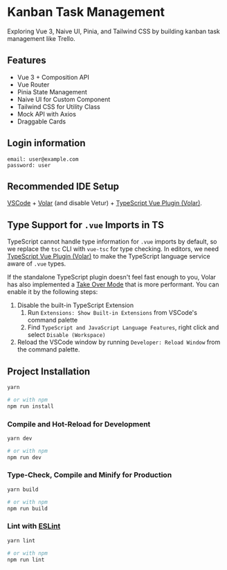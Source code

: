 # Kanban Task Management

Exploring Vue 3, Naive UI, Pinia, and Tailwind CSS by building kanban task management like Trello.

## Features
- Vue 3 + Composition API
- Vue Router
- Pinia State Management
- Naive UI for Custom Component
- Tailwind CSS for Utility Class
- Mock API with Axios
- Draggable Cards

## Login information
```
email: user@example.com
password: user
```
## Recommended IDE Setup

[VSCode](https://code.visualstudio.com/) + [Volar](https://marketplace.visualstudio.com/items?itemName=Vue.volar) (and disable Vetur) + [TypeScript Vue Plugin (Volar)](https://marketplace.visualstudio.com/items?itemName=Vue.vscode-typescript-vue-plugin).

## Type Support for `.vue` Imports in TS

TypeScript cannot handle type information for `.vue` imports by default, so we replace the `tsc` CLI with `vue-tsc` for type checking. In editors, we need [TypeScript Vue Plugin (Volar)](https://marketplace.visualstudio.com/items?itemName=Vue.vscode-typescript-vue-plugin) to make the TypeScript language service aware of `.vue` types.

If the standalone TypeScript plugin doesn't feel fast enough to you, Volar has also implemented a [Take Over Mode](https://github.com/johnsoncodehk/volar/discussions/471#discussioncomment-1361669) that is more performant. You can enable it by the following steps:

1. Disable the built-in TypeScript Extension
    1) Run `Extensions: Show Built-in Extensions` from VSCode's command palette
    2) Find `TypeScript and JavaScript Language Features`, right click and select `Disable (Workspace)`
2. Reload the VSCode window by running `Developer: Reload Window` from the command palette.


## Project Installation

```sh
yarn

# or with npm
npm run install
```

### Compile and Hot-Reload for Development

```sh
yarn dev

# or with npm
npm run dev
```

### Type-Check, Compile and Minify for Production

```sh
yarn build

# or with npm
npm run build
```

### Lint with [ESLint](https://eslint.org/)

```sh
yarn lint

# or with npm
npm run lint
```
